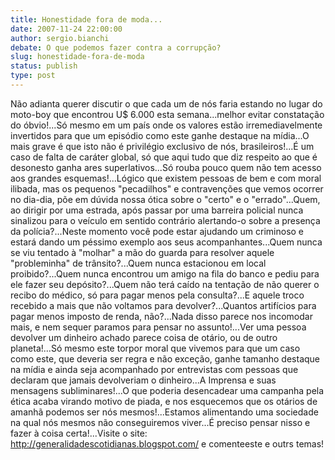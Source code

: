 ```yaml
---
title: Honestidade fora de moda...
date: 2007-11-24 22:00:00
author: sergio.bianchi
debate: O que podemos fazer contra a corrupção?
slug: honestidade-fora-de-moda
status: publish 
type: post
---
```


Não adianta querer discutir o que cada um de nós faria estando no lugar do moto-boy que encontrou U$ 6.000 esta semana...melhor evitar constatação do óbvio!...Só mesmo em um país onde os valores estão irremediavelmente invertidos para que um episódio como este ganhe destaque na mídia...O mais grave é que isto não é privilégio exclusivo de nós, brasileiros!...É um caso de falta de caráter global, só que aqui tudo que diz respeito ao que é desonesto ganha ares superlativos...Só rouba pouco quem não tem acesso aos grandes esquemas!...Lógico que existem pessoas de bem e com moral ilibada, mas os pequenos "pecadilhos" e contravenções que vemos ocorrer no dia-dia, põe em dúvida nossa ótica sobre o "certo" e o "errado"...Quem, ao dirigir por uma estrada, após passar por uma barreira policial nunca sinalizou para o veículo em sentido contrário alertando-o sobre a presença da polícia?...Neste momento você pode estar ajudando um criminoso e estará dando um péssimo exemplo aos seus acompanhantes...Quem nunca se viu tentado à "molhar" a mão do guarda para resolver aquele "probleminha" de trânsito?...Quem nunca estacionou em local proibido?...Quem nunca encontrou um amigo na fila do banco e pediu para ele fazer seu depósito?...Quem não terá caído na tentação de não querer o recibo do médico, só para pagar menos pela consulta?...E aquele troco recebido a mais que não voltamos para devolver?...Quantos artifícios para pagar menos imposto de renda, não?...Nada disso parece nos incomodar mais, e nem sequer paramos para pensar no assunto!...Ver uma pessoa devolver um dinheiro achado parece coisa de otário, ou de outro planeta!...Só mesmo este torpor moral que vivemos para que um caso como este, que deveria ser regra e não exceção, ganhe tamanho destaque na mídia e ainda seja acompanhado por entrevistas com pessoas que declaram que jamais devolveriam o dinheiro...A Imprensa e suas mensagens subliminares!...O que poderia desencadear uma campanha pela ética acaba virando motivo de piada, e nos esquecemos que os otários de amanhã podemos ser nós mesmos!...Estamos alimentando uma sociedade na qual nós mesmos não conseguiremos viver...É preciso pensar nisso e fazer à coisa certa!...Visite o site: http://generalidadescotidianas.blogspot.com/ e comenteeste e outrs temas!
